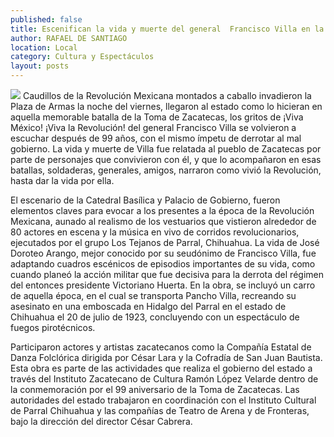 ```yaml
---
published: false
title: Escenifican la vida y muerte del general  Francisco Villa en la Plaza de Armas
author: RAFAEL DE SANTIAGO
location: Local
category: Cultura y Espectáculos
layout: posts
---
```


![](http://i.imgur.com/UyJ4AL8m.jpg)
Caudillos de la Revolución Mexicana montados a caballo invadieron la Plaza de Armas la noche del viernes, llegaron al estado como lo hicieran en aquella memorable batalla de la Toma de Zacatecas, los gritos de ¡Viva México! ¡Viva la Revolución! del general Francisco Villa se volvieron a escuchar después de 99 años, con el mismo ímpetu de derrotar al mal gobierno.
La vida y muerte de Villa fue relatada al pueblo de Zacatecas por parte de personajes que convivieron con él, y que lo acompañaron en esas batallas, soldaderas, generales, amigos, narraron como vivió la Revolución, hasta dar la vida por ella.

El escenario de la Catedral Basílica y Palacio de Gobierno, fueron elementos claves para evocar a los presentes a la época de la Revolución Mexicana, aunado al realismo de los vestuarios que vistieron alrededor de 80 actores en escena y la música en vivo de corridos revolucionarios, ejecutados por el grupo Los Tejanos de Parral, Chihuahua.
La vida de José Doroteo Arango, mejor conocido por su seudónimo de Francisco Villa, fue adaptando cuadros escénicos de episodios importantes de su vida, como cuando planeó la acción militar que fue decisiva para la derrota del régimen del entonces presidente Victoriano Huerta.
En la obra, se incluyó un carro de aquella época, en el cual se transporta Pancho Villa, recreando su asesinato en una emboscada en Hidalgo del Parral en el estado de Chihuahua el 20 de julio de 1923, concluyendo con un espectáculo de fuegos pirotécnicos.

Participaron actores y artistas zacatecanos como la Compañía Estatal de Danza Folclórica dirigida por César Lara y la Cofradía de San Juan Bautista. 
Esta obra es parte de las actividades que realiza el gobierno del estado a través del Instituto Zacatecano de Cultura Ramón López Velarde  dentro de la conmemoración por el 99 aniversario de la Toma de Zacatecas.
Las autoridades del estado trabajaron en coordinación con el Instituto Cultural de Parral Chihuahua y las compañías de Teatro de Arena y de Fronteras, bajo la dirección del director César Cabrera.
